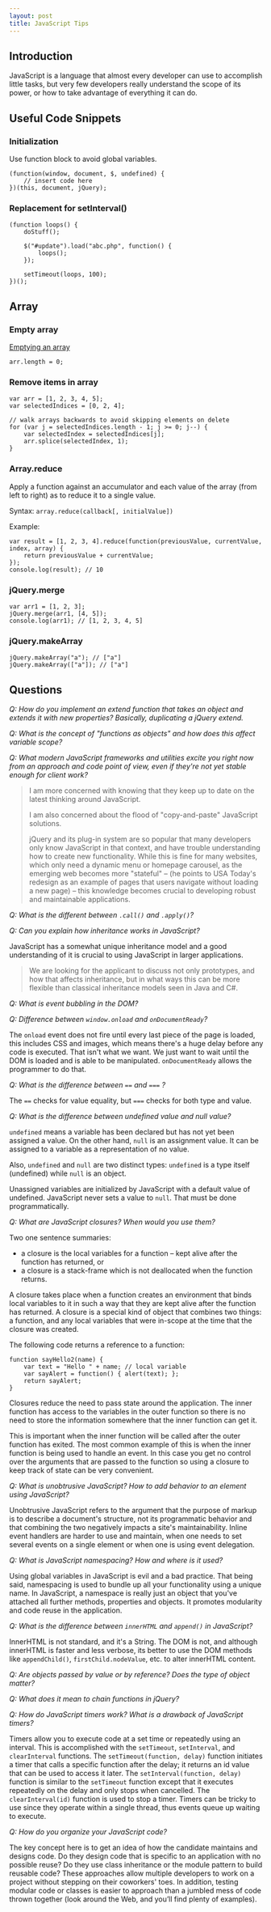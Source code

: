 ```yaml
---
layout: post
title: JavaScript Tips
---
```


## Introduction

JavaScript is a language that almost every developer can use to accomplish little tasks, but very few developers really understand the scope of its power, or how to take advantage of everything it can do.


## Useful Code Snippets

### Initialization

Use function block to avoid global variables.

    (function(window, document, $, undefined) {
        // insert code here
    })(this, document, jQuery);

### Replacement for setInterval()

    (function loops() {
        doStuff();

        $("#update").load("abc.php", function() {
            loops();
        });

        setTimeout(loops, 100);
    })();


## Array

### Empty array

[Emptying an array](http://jsperf.com/emptying-arrays)

    arr.length = 0;

### Remove items in array

    var arr = [1, 2, 3, 4, 5];
    var selectedIndices = [0, 2, 4];

    // walk arrays backwards to avoid skipping elements on delete
    for (var j = selectedIndices.length - 1; j >= 0; j--) {
        var selectedIndex = selectedIndices[j];
        arr.splice(selectedIndex, 1);
    }


### Array.reduce

Apply a function against an accumulator and each value of the array (from left to right) as to reduce it to a single value.

Syntax: `array.reduce(callback[, initialValue])`

Example:

    var result = [1, 2, 3, 4].reduce(function(previousValue, currentValue, index, array) {
        return previousValue + currentValue;
    });
    console.log(result); // 10

### jQuery.merge

    var arr1 = [1, 2, 3];
    jQuery.merge(arr1, [4, 5]);
    console.log(arr1); // [1, 2, 3, 4, 5]

### jQuery.makeArray

    jQuery.makeArray("a"); // ["a"]
    jQuery.makeArray(["a"]); // ["a"]

## Questions

_Q: How do you implement an extend function that takes an object and extends it with new properties? Basically, duplicating a jQuery extend._

_Q: What is the concept of "functions as objects" and how does this affect variable scope?_

_Q: What modern JavaScript frameworks and utilities excite you right now from an approach and code point of view, even if they're not yet stable enough for client work?_

> I am more concerned with knowing that they keep up to date on the latest thinking around JavaScript.
> 
> I am also concerned about the flood of "copy-and-paste" JavaScript solutions.
> 
> jQuery and its plug-in system are so popular that many developers only know JavaScript in that context, and have trouble understanding how to create new functionality. While this is fine for many websites, which only need a dynamic menu or homepage carousel, as the emerging web becomes more "stateful" – (he points to USA Today's redesign as an example of pages that users navigate without loading a new page) – this knowledge becomes crucial to developing robust and maintainable applications.

_Q: What is the different between `.call()` and `.apply()`?_

_Q: Can you explain how inheritance works in JavaScript?_

JavaScript has a somewhat unique inheritance model and a good understanding of it is crucial to using JavaScript in larger applications.

> We are looking for the applicant to discuss not only prototypes, and how that affects inheritance, but in what ways this can be more flexible than classical inheritance models seen in Java and C#.

_Q: What is event bubbling in the DOM?_

_Q: Difference between `window.onload` and `onDocumentReady`?_

The `onload` event does not fire until every last piece of the page is loaded, this includes CSS and images, which means there's a huge delay before any code is executed.
That isn't what we want. We just want to wait until the DOM is loaded and is able to be manipulated. `onDocumentReady` allows the programmer to do that.

_Q: What is the difference between `==` and `===` ?_

The `==` checks for value equality, but `===` checks for both type and value.

_Q: What is the difference between undefined value and null value?_

`undefined` means a variable has been declared but has not yet been assigned a value. On the other hand, `null` is an assignment value. It can be assigned to a variable as a representation of no value.

Also, `undefined` and `null` are two distinct types: `undefined` is a type itself (undefined) while `null` is an object.

Unassigned variables are initialized by JavaScript with a default value of undefined. JavaScript never sets a value to `null`. That must be done programmatically.

_Q: What are JavaScript closures? When would you use them?_

Two one sentence summaries:

* a closure is the local variables for a function – kept alive after the function has returned, or
* a closure is a stack-frame which is not deallocated when the function returns.

A closure takes place when a function creates an environment that binds local variables to it in such a way that they are kept alive after the function has returned. A closure is a special kind of object that combines two things: a function, and any local variables that were in-scope at the time that the closure was created.

The following code returns a reference to a function:

    function sayHello2(name) {
        var text = "Hello " + name; // local variable
        var sayAlert = function() { alert(text); };
        return sayAlert;
    }

Closures reduce the need to pass state around the application. The inner function has access to the variables in the outer function so there is no need to store the information somewhere that the inner function can get it.

This is important when the inner function will be called after the outer function has exited. The most common example of this is when the inner function is being used to handle an event. In this case you get no control over the arguments that are passed to the function so using a closure to keep track of state can be very convenient.

_Q: What is unobtrusive JavaScript? How to add behavior to an element using JavaScript?_

Unobtrusive JavaScript refers to the argument that the purpose of markup is to describe a document's structure, not its programmatic behavior and that combining the two negatively impacts a site's maintainability. Inline event handlers are harder to use and maintain, when one needs to set several events on a single element or when one is using event delegation.

_Q: What is JavaScript namespacing? How and where is it used?_

Using global variables in JavaScript is evil and a bad practice. That being said, namespacing is used to bundle up all your functionality using a unique name. In JavaScript, a namespace is really just an object that you've attached all further methods, properties and objects. It promotes modularity and code reuse in the application.

_Q: What is the difference between `innerHTML` and `append()` in JavaScript?_

InnerHTML is not standard, and it's a String. The DOM is not, and although innerHTML is faster and less verbose, its better to use the DOM methods like `appendChild()`, `firstChild.nodeValue`, etc. to alter innerHTML content.

_Q: Are objects passed by value or by reference? Does the type of object matter?_

_Q: What does it mean to chain functions in jQuery?_

_Q: How do JavaScript timers work? What is a drawback of JavaScript timers?_

Timers allow you to execute code at a set time or repeatedly using an interval. This is accomplished with the `setTimeout`, `setInterval`, and `clearInterval` functions. The `setTimeout(function, delay)` function initiates a timer that calls a specific function after the delay; it returns an id value that can be used to access it later. The `setInterval(function, delay)` function is similar to the `setTimeout` function except that it executes repeatedly on the delay and only stops when cancelled. The `clearInterval(id)` function is used to stop a timer. Timers can be tricky to use since they operate within a single thread, thus events queue up waiting to execute.

_Q: How do you organize your JavaScript code?_

The key concept here is to get an idea of how the candidate maintains and designs code. Do they design code that is specific to an application with no possible reuse? Do they use class inheritance or the module pattern to build reusable code? These approaches allow multiple developers to work on a project without stepping on their coworkers' toes. In addition, testing modular code or classes is easier to approach than a jumbled mess of code thrown together (look around the Web, and you’ll find plenty of examples).


